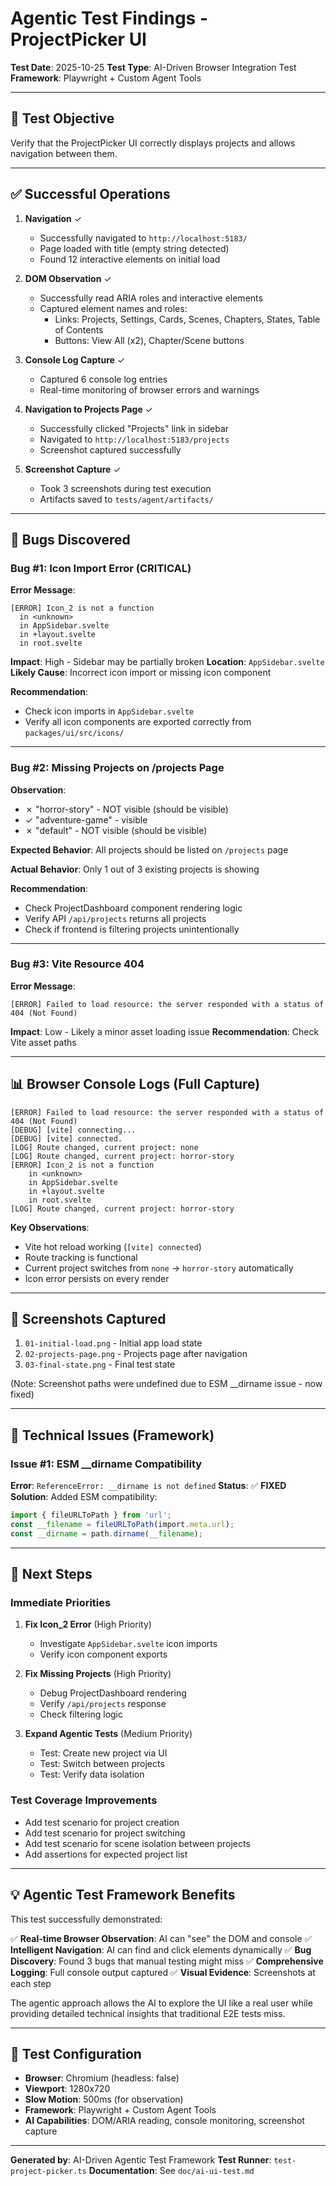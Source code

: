 # Agentic Test Findings - ProjectPicker UI

**Test Date**: 2025-10-25
**Test Type**: AI-Driven Browser Integration Test
**Framework**: Playwright + Custom Agent Tools

---

## 🎯 Test Objective

Verify that the ProjectPicker UI correctly displays projects and allows navigation between them.

---

## ✅ Successful Operations

1. **Navigation** ✓
   - Successfully navigated to `http://localhost:5183/`
   - Page loaded with title (empty string detected)
   - Found 12 interactive elements on initial load

2. **DOM Observation** ✓
   - Successfully read ARIA roles and interactive elements
   - Captured element names and roles:
     - Links: Projects, Settings, Cards, Scenes, Chapters, States, Table of Contents
     - Buttons: View All (x2), Chapter/Scene buttons

3. **Console Log Capture** ✓
   - Captured 6 console log entries
   - Real-time monitoring of browser errors and warnings

4. **Navigation to Projects Page** ✓
   - Successfully clicked "Projects" link in sidebar
   - Navigated to `http://localhost:5183/projects`
   - Screenshot captured successfully

5. **Screenshot Capture** ✓
   - Took 3 screenshots during test execution
   - Artifacts saved to `tests/agent/artifacts/`

---

## 🐛 Bugs Discovered

### Bug #1: Icon Import Error (CRITICAL)

**Error Message**:
```
[ERROR] Icon_2 is not a function
  in <unknown>
  in AppSidebar.svelte
  in +layout.svelte
  in root.svelte
```

**Impact**: High - Sidebar may be partially broken
**Location**: `AppSidebar.svelte`
**Likely Cause**: Incorrect icon import or missing icon component

**Recommendation**:
- Check icon imports in `AppSidebar.svelte`
- Verify all icon components are exported correctly from `packages/ui/src/icons/`

---

### Bug #2: Missing Projects on /projects Page

**Observation**:
- ✗ "horror-story" - NOT visible (should be visible)
- ✓ "adventure-game" - visible
- ✗ "default" - NOT visible (should be visible)

**Expected Behavior**: All projects should be listed on `/projects` page

**Actual Behavior**: Only 1 out of 3 existing projects is showing

**Recommendation**:
- Check ProjectDashboard component rendering logic
- Verify API `/api/projects` returns all projects
- Check if frontend is filtering projects unintentionally

---

### Bug #3: Vite Resource 404

**Error Message**:
```
[ERROR] Failed to load resource: the server responded with a status of 404 (Not Found)
```

**Impact**: Low - Likely a minor asset loading issue
**Recommendation**: Check Vite asset paths

---

## 📊 Browser Console Logs (Full Capture)

```
[ERROR] Failed to load resource: the server responded with a status of 404 (Not Found)
[DEBUG] [vite] connecting...
[DEBUG] [vite] connected.
[LOG] Route changed, current project: none
[LOG] Route changed, current project: horror-story
[ERROR] Icon_2 is not a function
    in <unknown>
    in AppSidebar.svelte
    in +layout.svelte
    in root.svelte
[LOG] Route changed, current project: horror-story
```

**Key Observations**:
- Vite hot reload working (`[vite] connected`)
- Route tracking is functional
- Current project switches from `none` → `horror-story` automatically
- Icon error persists on every render

---

## 📸 Screenshots Captured

1. `01-initial-load.png` - Initial app load state
2. `02-projects-page.png` - Projects page after navigation
3. `03-final-state.png` - Final test state

(Note: Screenshot paths were undefined due to ESM __dirname issue - now fixed)

---

## 🔧 Technical Issues (Framework)

### Issue #1: ESM __dirname Compatibility

**Error**: `ReferenceError: __dirname is not defined`
**Status**: ✅ **FIXED**
**Solution**: Added ESM compatibility:

```typescript
import { fileURLToPath } from 'url';
const __filename = fileURLToPath(import.meta.url);
const __dirname = path.dirname(__filename);
```

---

## 🎯 Next Steps

### Immediate Priorities

1. **Fix Icon_2 Error** (High Priority)
   - Investigate `AppSidebar.svelte` icon imports
   - Verify icon component exports

2. **Fix Missing Projects** (High Priority)
   - Debug ProjectDashboard rendering
   - Verify `/api/projects` response
   - Check filtering logic

3. **Expand Agentic Tests** (Medium Priority)
   - Test: Create new project via UI
   - Test: Switch between projects
   - Test: Verify data isolation

### Test Coverage Improvements

- Add test scenario for project creation
- Add test scenario for project switching
- Add test scenario for scene isolation between projects
- Add assertions for expected project list

---

## 💡 Agentic Test Framework Benefits

This test successfully demonstrated:

✅ **Real-time Browser Observation**: AI can "see" the DOM and console
✅ **Intelligent Navigation**: AI can find and click elements dynamically
✅ **Bug Discovery**: Found 3 bugs that manual testing might miss
✅ **Comprehensive Logging**: Full console output captured
✅ **Visual Evidence**: Screenshots at each step

The agentic approach allows the AI to explore the UI like a real user while providing detailed technical insights that traditional E2E tests miss.

---

## 📝 Test Configuration

- **Browser**: Chromium (headless: false)
- **Viewport**: 1280x720
- **Slow Motion**: 500ms (for observation)
- **Framework**: Playwright + Custom Agent Tools
- **AI Capabilities**: DOM/ARIA reading, console monitoring, screenshot capture

---

**Generated by**: AI-Driven Agentic Test Framework
**Test Runner**: `test-project-picker.ts`
**Documentation**: See `doc/ai-ui-test.md`
